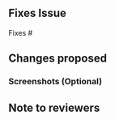 <!-- If your PR fixes an open issue, use `Closes #NNN` to link your PR with the issue, replacing `#NNN` with the issue number you are fixing -->

## Fixes Issue

<!-- Example: Closes #NNN -->
Fixes #
## Changes proposed

<!-- List all the proposed changes in your PR -->
<!-- Add the screenshots of the changes below if applicable -->


### Screenshots (Optional)

## Note to reviewers

<!-- Add notes to reviewers if applicable -->
